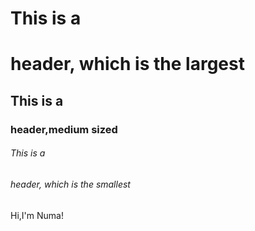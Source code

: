 # This is a <h1> header, which is the largest
## This is a <h3> header,medium sized
###### This is a <h6> header, which is the smallest

Hi,I'm Numa!
